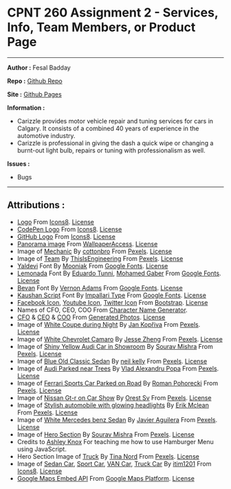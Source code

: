 # CPNT 260 Assignment 2 - Services, Info, Team Members, or Product Page

---

**Author :** Fesal Badday

**Repo :** [Github Repo](https://github.com/FesalBadday/cpnt260-a4)

**Site :** [Github Pages](https://FesalBadday.github.io/cpnt260-a4)

**Information :**

 - Carizzle provides motor vehicle repair and tuning services for cars in Calgary. It consists of a combined 40 years of experience in the automotive industry.
 - Carizzle is professional in giving the dash a quick wipe or changing a burnt-out light bulb, repairs or tuning with professionalism as well.

**Issues :**

 - Bugs

---

## Attributions :

- [Logo](https://icons8.com/icon/XQpKqhk-sEvL/flood-car) From [Icons8](https://icons8.com). [License](https://icons8.com/license)
- [CodePen Logo](https://icons8.com/icon/38382/codepen) From [Icons8](https://icons8.com). [License](https://icons8.com/license)
- [GitHub Logo](https://icons8.com/icon/12599/github) From [Icons8](https://icons8.com). [License](https://icons8.com/license)
- [Panorama image](https://fesalbadday.github.io/cpnt260-a2/assets/images/pano.jpg) From [WallpaperAccess](https://wallpaperaccess.com/dual-screen-car). [License](https://wallpaperaccess.com/faq#personaluse)
- Image of [Mechanic](https://www.pexels.com/photo/man-in-blue-long-sleeve-shirt-and-gray-pants-standing-beside-black-car-4489732) By [cottonbro](https://www.pexels.com/@cottonbro) From [Pexels](https://www.pexels.com). [License](https://www.pexels.com/license)
- Image of [Team](https://www.pexels.com/sk-sk/fotka/auto-kolegovia-technologie-stroje-3862627) By [ThisIsEngineering](https://www.pexels.com/sk-sk/@thisisengineering) From [Pexels](https://www.pexels.com). [License](https://www.pexels.com/license)
- [Yaldevi](https://fonts.google.com/specimen/Yaldevi?query=Yaldevi) Font By [Mooniak](https://fonts.google.com/?query=Mooniak) From [Google Fonts](https://fonts.google.com). [License](https://developers.google.com/fonts)
- [Lemonada](https://fonts.google.com/specimen/Lemonada?query=Lemonada) Font By [Eduardo Tunni](https://fonts.google.com/?query=Eduardo+Tunni), [Mohamed Gaber](https://fonts.google.com/?query=Mohamed+Gaber) From [Google Fonts](https://fonts.google.com). [License](https://developers.google.com/fonts)
- [Bevan](https://fonts.google.com/specimen/Bevan?query=Bevan) Font By [Vernon Adams](https://fonts.google.com/?query=Vernon+Adams) From [Google Fonts](https://fonts.google.com). [License](https://developers.google.com/fonts)
- [Kaushan Script](https://fonts.google.com/specimen/Kaushan+Script?query=Kaushan+Script) Font By [Impallari Type](https://fonts.google.com/?query=Impallari+Type) From [Google Fonts](https://fonts.google.com). [License](https://developers.google.com/fonts)
- [Facebook Icon](https://icons.getbootstrap.com/icons/facebook), [Youtube Icon](https://icons.getbootstrap.com/icons/youtube), [Twitter Icon](https://icons.getbootstrap.com/icons/twitter) From [Bootstrap](https://icons.getbootstrap.com/). [License](https://github.com/twbs/icons/blob/main/LICENSE.md)
- Names of CFO, CEO, COO From [Character Name Generator](https://blog.reedsy.com/character-name-generator).
- [CFO](https://generated.photos/face/joyfull-white-adult-male-with-short-brown-hair-and-brown-eyes--5e68085a6d3b380006d54871) & [CEO](https://fesalbadday.github.io/cpnt260-a2/assets/images/lucie-leclair.png) & [COO](https://fesalbadday.github.io/cpnt260-a2/assets/images/afon-dewey.png) From [Generated Photos](https://generated.photos). [License](https://generated.photos/faq)
- Image of [White Coupe during Night](https://www.pexels.com/photo/parked-white-coupe-during-night-3354648) By [Jan Kopřiva](https://www.pexels.com/@koprivakart) From [Pexels](https://www.pexels.com). [License](https://www.pexels.com/license)
- Image of [White Chevrolet Camaro](https://www.pexels.com/photo/close-up-photography-of-white-chevrolet-camaro-1213294) By [Jesse Zheng](https://www.pexels.com/@jessef11) From [Pexels](https://www.pexels.com). [License](https://www.pexels.com/license)
- Image of [Shiny Yellow Audi Car in Showroom](https://www.pexels.com/photo/shiny-yellow-audi-car-in-showroom-1149831) By [Sourav Mishra](https://www.pexels.com/@photosbymishra) From [Pexels](https://www.pexels.com). [License](https://www.pexels.com/license)
- Image of [Blue Old Classic Sedan](https://www.pexels.com/photo/blue-sedan-712618/) By [neil kelly](https://www.pexels.com/@peely) From [Pexels](https://www.pexels.com). [License](https://www.pexels.com/license)
- Image of [Audi Parked near Trees](https://www.pexels.com/photo/photo-of-audi-parked-near-trees-1402787/) By [Vlad Alexandru Popa](https://www.pexels.com/@vladalex94) From [Pexels](https://www.pexels.com). [License](https://www.pexels.com/license)
- Image of [Ferrari Sports Car Parked on Road](https://www.pexels.com/photo/photo-of-ferrari-sports-car-parked-on-road-2664399/) By [Roman Pohorecki](https://www.pexels.com/@romanp) From [Pexels](https://www.pexels.com). [License](https://www.pexels.com/license)
- Image of [Nissan Gt-r on Car Show](https://www.pexels.com/photo/nissan-gt-r-on-car-show-inside-building-2062551) By [Orest Sv](https://www.pexels.com/@orestsv) From [Pexels](https://www.pexels.com). [License](https://www.pexels.com/license)
- Image of [Stylish automobile with glowing headlights](https://www.pexels.com/photo/stylish-automobile-with-glowing-headlights-on-parking-5214397) By [Erik Mclean](https://www.pexels.com/@introspectivedsgn) From [Pexels](https://www.pexels.com). [License](https://www.pexels.com/license)
- Image of [White Mercedes benz Sedan](https://www.pexels.com/photo/white-mercedes-benz-sedan-2611710) By [Javier Aguilera](https://www.pexels.com/@jamphotography) From [Pexels](https://www.pexels.com). [License](https://www.pexels.com/license)
- Image of [Hero Section](https://www.pexels.com/photo/grey-coupe-on-road-3136673) By [Sourav Mishra](https://www.pexels.com/@photosbymishra) From [Pexels](https://www.pexels.com). [License](https://www.pexels.com/license)
- Credits to [Ashley Knox](https://github.com/lilyx13) For teaching me how to use Hamburger Menu using JavaScript. 
- Hero Section Image of [Truck](https://www.pexels.com/photo/single-cab-pickup-truck-797570/) By [Tina Nord](https://www.pexels.com/@nord6) From [Pexels](https://www.pexels.com). [License](https://www.pexels.com/license)
- Image of [Sedan Car](https://icons8.com/icon/M7rsQZPSFxT3/car), [Sport Car](https://icons8.com/icon/01AFKhkcnxWN/car), [VAN Car](https://icons8.com/icon/GAr4K7Zw5dQG/car), [Truck Car](https://icons8.com/icon/xMmpMn8gsZtS/pickup-truck) By [itim1201](https://icons8.com/icons/authors/ZzOW2jPPMobx/itim1201) From [Icons8](https://www.icons8.com). [License](https://www.icons8.com/license)
- [Google Maps Embed API](https://developers.google.com/maps/documentation/embed/get-started) From [Google Maps Platform](https://developers.google.com/maps). [License](https://developers.google.com/admin-sdk/licensing/reference/rest)
